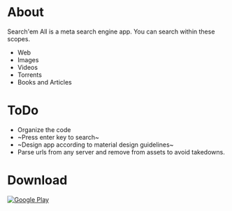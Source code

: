 # About

Search'em All is a meta search engine app.
You can search within these scopes.
* Web
* Images
* Videos
* Torrents
* Books and Articles

# ToDo

* Organize the code
* ~Press enter key to search~
* ~Design app according to material design guidelines~
* Parse urls from any server and remove from assets to avoid takedowns.

# Download
[![Google Play](https://play.google.com/intl/en_us/badges/images/generic/en_badge_web_generic.png)](https://play.google.com/store/apps/details?id=camelcase.searchemall&hl=en)